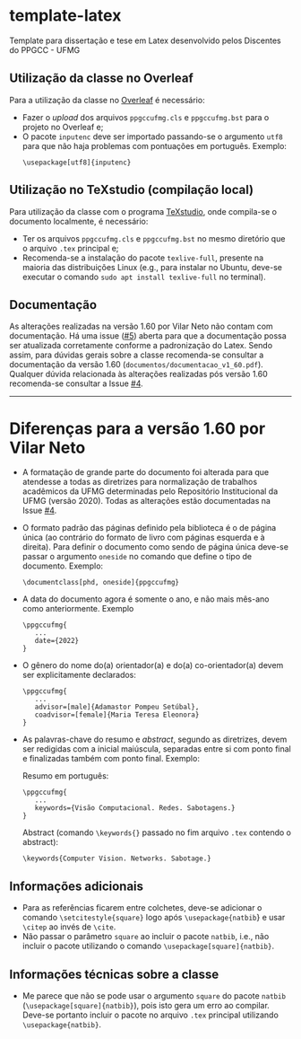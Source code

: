 # template-latex
Template para dissertação e tese em Latex desenvolvido pelos Discentes do PPGCC - UFMG

## Utilização da classe no Overleaf

Para a utilização da classe no [Overleaf](https://overleaf.com) é necessário:
- Fazer o _upload_ dos arquivos `ppgccufmg.cls` e `ppgccufmg.bst` para o projeto no Overleaf e;
- O pacote `inputenc` deve ser importado passando-se o argumento `utf8` para que não haja problemas com pontuações em português. Exemplo:
  ```
  \usepackage[utf8]{inputenc}
  ```
## Utilização no TeXstudio (compilação local)

Para utilização da classe com o programa [TeXstudio](https://www.texstudio.org/), onde compila-se o documento localmente, é necessário:
- Ter os arquivos `ppgccufmg.cls` e `ppgccufmg.bst` no mesmo diretório que o arquivo `.tex` principal e;
- Recomenda-se a instalação do pacote `texlive-full`, presente na maioria das distribuições Linux (e.g., para instalar no Ubuntu, deve-se executar o comando `sudo apt install texlive-full` no terminal). 

## Documentação

As alterações realizadas na versão 1.60 por Vilar Neto não contam com documentação. Há uma issue ([#5](https://github.com/discentesppgcc/template-latex/issues/5)) aberta para que a documentação possa ser atualizada corretamente conforme a padronização do Latex. Sendo assim, para dúvidas gerais sobre a classe recomenda-se consultar a documentação da versão 1.60 (`documentos/documentacao_v1_60.pdf`). Qualquer dúvida relacionada às alterações realizadas pós versão 1.60 recomenda-se consultar a Issue [#4](https://github.com/discentesppgcc/template-latex/issues/4).

---
# Diferenças para a versão 1.60 por Vilar Neto

- A formatação de grande parte do documento foi alterada para que atendesse a todas as diretrizes para normalização de trabalhos acadêmicos da UFMG determinadas pelo Repositório Institucional da UFMG (versão 2020). Todas as alterações estão documentadas na Issue [#4](https://github.com/discentesppgcc/template-latex/issues/4).
- O formato padrão das páginas definido pela biblioteca é o de página única (ao contrário do formato de livro com páginas  esquerda e à direita). Para definir o documento como sendo de página única deve-se passar o argumento `oneside` no comando que define o tipo de documento. Exemplo:
  ```
  \documentclass[phd, oneside]{ppgccufmg}
  ```
- A data do documento agora é somente o ano, e não mais mês-ano como anteriormente. Exemplo
  ```
  \ppgccufmg{
     ...
     date={2022}
  }
  ```
  
- O gênero do nome do(a) orientador(a) e do(a) co-orientador(a) devem ser explicitamente declarados:
  ```
  \ppgccufmg{
     ...
     advisor=[male]{Adamastor Pompeu Setúbal},
     coadvisor=[female]{Maria Teresa Eleonora}
  }
  ```
  
- As palavras-chave do resumo e _abstract_, segundo as diretrizes, devem ser redigidas com a inicial maiúscula, separadas entre si com ponto final e finalizadas também com ponto final. Exemplo:

  Resumo em português:
  ```
  \ppgccufmg{
     ...
     keywords={Visão Computacional. Redes. Sabotagens.}
  }
  ```
  
  Abstract (comando `\keywords{}` passado no fim arquivo `.tex` contendo o abstract):
  ```
  \keywords{Computer Vision. Networks. Sabotage.}
  ```

## Informações adicionais

- Para as referências ficarem entre colchetes, deve-se adicionar o comando `\setcitestyle{square}` logo após `\usepackage{natbib`} e usar `\citep` ao invés de `\cite`.
- Não passar o parâmetro `square` ao incluir o pacote `natbib`, i.e., não incluir o pacote utilizando o comando `\usepackage[square]{natbib}`.


## Informações técnicas sobre a classe

- Me parece que não se pode usar o argumento `square` do pacote `natbib` (`\usepackage[square]{natbib}`), pois isto gera um erro ao compilar. Deve-se portanto incluir o pacote no arquivo `.tex` principal utilizando `\usepackage{natbib}`.
